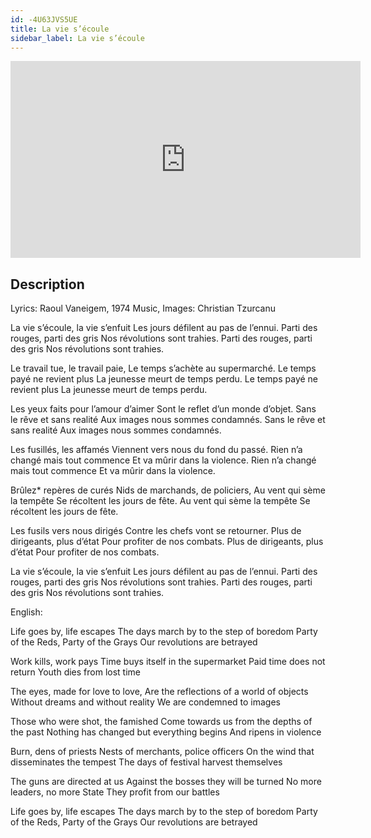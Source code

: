 ```yaml
---
id: -4U63JVS5UE
title: La vie s’écoule
sidebar_label: La vie s’écoule
---
```


<iframe
  width="560"
  height="315"
  src="https://www.youtube.com/embed/-4U63JVS5UE"
  title="YouTube video player"
  frameborder="0"
  allow="accelerometer; autoplay; clipboard-write; encrypted-media; gyroscope; picture-in-picture; web-share"
  referrerpolicy="strict-origin-when-cross-origin"
  allowfullscreen
></iframe>

## Description

Lyrics: Raoul Vaneigem, 1974
Music, Images: Christian Tzurcanu

La vie s’écoule, la vie s’enfuit
Les jours défilent au pas de l’ennui.
Parti des rouges, parti des gris
Nos révolutions sont trahies.
Parti des rouges, parti des gris
Nos révolutions sont trahies.

Le travail tue, le travail paie,
Le temps s’achète au supermarché.
Le temps payé ne revient plus
La jeunesse meurt de temps perdu.
Le temps payé ne revient plus
La jeunesse meurt de temps perdu.
 
Les yeux faits pour l’amour d’aimer
Sont le reflet d’un monde d’objet.
Sans le rêve et sans realité
Aux images nous sommes condamnés.
Sans le rêve et sans realité
Aux images nous sommes condamnés.
 
Les fusillés, les affamés
Viennent vers nous du fond du passé.
Rien n’a changé mais tout commence
Et va mûrir dans la violence.
Rien n’a changé mais tout commence
Et va mûrir dans la violence.
 
Brûlez* repères de curés
Nids de marchands, de policiers,
Au vent qui sème la tempête
Se récoltent les jours de fête.
Au vent qui sème la tempête
Se récoltent les jours de fête.
 
Les fusils vers nous dirigés
Contre les chefs vont se retourner.
Plus de dirigeants, plus d’état
Pour profiter de nos combats.
Plus de dirigeants, plus d’état
Pour profiter de nos combats.
 
La vie s’écoule, la vie s’enfuit
Les jours défilent au pas de l’ennui.
Parti des rouges, parti des gris
Nos révolutions sont trahies.
Parti des rouges, parti des gris
Nos révolutions sont trahies.

English:

Life goes by, life escapes
The days march by to the step of boredom
Party of the Reds, Party of the Grays
Our revolutions are betrayed

Work kills, work pays
Time buys itself in the supermarket
Paid time does not return
Youth dies from lost time

The eyes, made for love to love,
Are the reflections of a world of objects
Without dreams and without reality
We are condemned to images

Those who were shot, the famished
Come towards us from the depths of the past
Nothing has changed but everything begins
And ripens in violence

Burn, dens of priests
Nests of merchants, police officers
On the wind that disseminates the tempest
The days of festival harvest themselves

The guns are directed at us
Against the bosses they will be turned
No more leaders, no more State
They profit from our battles

Life goes by, life escapes
The days march by to the step of boredom
Party of the Reds, Party of the Grays
Our revolutions are betrayed
